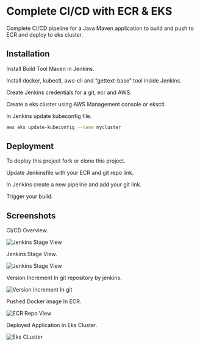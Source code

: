 
# Complete CI/CD with ECR & EKS

Complete CI/CD pipeline for a Java Maven application to build and push to ECR and deploy to eks cluster.






## Installation

Install Build Tool Maven in Jenkins.

Install docker, kubectl, aws-cli and “gettext-base” tool inside Jenkins.


Create Jenkins credentials for a git, ecr and AWS.

Create a eks cluster using AWS Management console or eksctl.

In Jenkins update kubeconfig file.

``` bash
aws eks update-kubeconfig --name mycluster
```

 
## Deployment

To deploy this project fork or clone this project.

Update Jenkinsfile with your ECR and git repo link.

In Jenkins create a new pipeline and add your git link.

Trigger your build.


## Screenshots

CI/CD Overview.

![Jenkins Stage View](https://gitlab.com/mujtaba.qureshi/deploy-on-k8s/-/raw/main/Images/Overview.jpg?ref_type=heads)

Jenkins Stage View.

![Jenkins Stage View](https://gitlab.com/mujtaba.qureshi/deploy-on-k8s/-/raw/main/Images/Jenkins-pipeline-view.jpg?ref_type=heads)

Version Increment In git repository by jenkins.

![Version Increment In git](https://gitlab.com/mujtaba.qureshi/deploy-on-k8s/-/raw/main/Images/Version%20Increment%20in%20Git%20repo%20.jpg?ref_type=heads)

Pushed Docker image In ECR.

![ECR Repo View](https://gitlab.com/mujtaba.qureshi/deploy-on-k8s/-/raw/main/Images/ECR-repo-view.jpg?ref_type=heads)

Deployed Application in Eks Cluster.

![Eks CLuster](https://gitlab.com/mujtaba.qureshi/deploy-on-k8s/-/raw/main/Images/Eks-Cluster-view.jpg?ref_type=heads)





